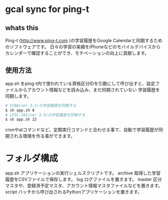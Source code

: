 # gcal sync for ping-t

## whats this
Ping-t (http://www.ping-t.com )の学習履歴をGoogle Calendarと同期するためのソフトウェアです。
日々の学習の実績をiPhoneなどのモバイルデバイスからカレンダーで確認することができ、モチベーションの向上に貢献します。

## 使用方法
app.sh をping-t内で使われている資格区分IDを引数にして呼び出すと、設定ファイルからアカウント情報などを読み込み、まだ同期されていない
学習履歴を同期します。

```sh
# CCNA(ver 3.5)の学習履歴を同期する
$ sh app.sh 8
# LPIC-101(ver 3.5)の学習履歴を同期する
$ sh app.sh 22
```

cronやatコマンドなど、定期実行コマンドと合わせる事で、自動で学習履歴が同期される環境を作る事ができます。


# フォルダ構成

app.sh  アプリケーションの実行シェルスクリプトです。
archive 取得した学習履歴をCSVファイルで保存します。
log     ログファイルを置きます。
master  区分マスタや、登録済予定マスタ、アカウント情報マスタファイルなどを置きます。
script  バッチから呼び出されるPythonアプリケーションを置きます。
